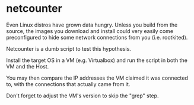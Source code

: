 # netcounter
Even Linux distros have grown data hungry. Unless you build from the source, the images you download and install could very easily 
come preconfigured to hide some network connections from you (i.e. rootkited).

Netcounter is a dumb script to test this hypothesis.

Install the target OS in a VM (e.g. Virtualbox) and run the script in both the VM and the Host. 

You may then compare the IP addresses the VM claimed it was connected to, with the connections that actually came from it.

Don't forget to adjust the VM's version to skip the "grep" step.
